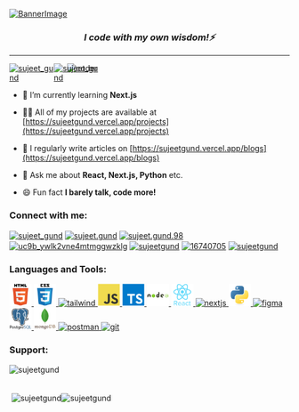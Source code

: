 [![BannerImage](https://blogger.googleusercontent.com/img/b/R29vZ2xl/AVvXsEhYqSWqg-35pEwmWe2SFrMK1jNl2M_HPJJtzQPnRGC2blyulZic0PxFqi5wCG9htCSsfLD-7JolnG-w2s4kMJ-Wu9O9pWT12dasS_x6vm2_AD4mhPe_z9GdRHpkZhhzIpR7uW5klH8nXMAQE3j8Bp8ECF-i5cycmhl17wgZyz6Ry_cEN51_s6yJOSOc/s2480/banner.png)](https://sujeetgund.vercel.app/)

<h3 align="center"><i>I code with my own wisdom!⚡</i></h3>
<hr>
<img src="https://cdn.dribbble.com/users/926537/screenshots/4502924/media/18181eb39eec9784db256e246954adba.gif" alt="coder" width="400" align="right" >

<div style="display: flex">
<a href="https://twitter.com/sujeet_gund" target="blank"><img src="https://img.shields.io/twitter/follow/sujeet_gund?logo=twitter&style=for-the-badge" alt="sujeet_gund" /></a>
<a href="https://www.youtube.com/channel/UC9B_ywLK2Vne4mtmGgWZklg" target="blank"><img src="https://img.shields.io/youtube/channel/subscribers/UC9B_ywLK2Vne4mtmGgWZklg?logo=youtube&logoColor=red&style=for-the-badge" alt="sujeet_gund" /></a>
</div>

- 🌱 I’m currently learning **Next.js**

- 👨‍💻 All of my projects are available at [https://sujeetgund.vercel.app/projects](https://sujeetgund.vercel.app/projects)

- 📝 I regularly write articles on [https://sujeetgund.vercel.app/blogs](https://sujeetgund.vercel.app/blogs)

- 💬 Ask me about **React, Next.js, Python** etc.

- 😄 Fun fact **I barely talk, code more!**

<h3 align="left">Connect with me:</h3>
<p align="left">
<a href="https://twitter.com/sujeet_gund" target="blank"><img align="center" src="https://raw.githubusercontent.com/rahuldkjain/github-profile-readme-generator/master/src/images/icons/Social/twitter.svg" alt="sujeet_gund" height="30" width="40" /></a>
<a href="https://instagram.com/sujeet.gund" target="blank"><img align="center" src="https://raw.githubusercontent.com/rahuldkjain/github-profile-readme-generator/master/src/images/icons/Social/instagram.svg" alt="sujeet.gund" height="30" width="40" /></a>
<a href="https://facebook.com/sujeet.gund.98" target="blank"><img align="center" src="https://raw.githubusercontent.com/rahuldkjain/github-profile-readme-generator/master/src/images/icons/Social/facebook.svg" alt="sujeet.gund.98" height="30" width="40" /></a>
<a href="https://www.youtube.com/channel/UC9B_ywLK2Vne4mtmGgWZklg" target="blank"><img align="center" src="https://raw.githubusercontent.com/rahuldkjain/github-profile-readme-generator/master/src/images/icons/Social/youtube.svg" alt="uc9b_ywlk2vne4mtmggwzklg" height="30" width="40" /></a>
<a href="https://linkedin.com/in/sujeetgund" target="blank"><img align="center" src="https://raw.githubusercontent.com/rahuldkjain/github-profile-readme-generator/master/src/images/icons/Social/linked-in-alt.svg" alt="sujeetgund" height="30" width="40" /></a>
<a href="https://stackoverflow.com/users/16740705" target="blank"><img align="center" src="https://raw.githubusercontent.com/rahuldkjain/github-profile-readme-generator/master/src/images/icons/Social/stack-overflow.svg" alt="16740705" height="30" width="40" /></a>
<a href="https://dev.to/sujeetgund" target="blank"><img align="center" src="https://raw.githubusercontent.com/rahuldkjain/github-profile-readme-generator/master/src/images/icons/Social/devto.svg" alt="sujeetgund" height="30" width="40" /></a>
</p>

<h3 align="left">Languages and Tools:</h3>
<p align="left"><a href="https://www.w3.org/html/" target="_blank" rel="noreferrer"> <img src="https://raw.githubusercontent.com/devicons/devicon/master/icons/html5/html5-original-wordmark.svg" alt="html5" width="40" height="40"/> </a><a href="https://www.w3schools.com/css/" target="_blank" rel="noreferrer"><img src="https://raw.githubusercontent.com/devicons/devicon/master/icons/css3/css3-original-wordmark.svg" alt="css3" width="40" height="40"/> </a> <a href="https://tailwindcss.com/" target="_blank" rel="noreferrer"> <img src="https://www.vectorlogo.zone/logos/tailwindcss/tailwindcss-icon.svg" alt="tailwind" width="40" height="40"/> </a> <a href="https://developer.mozilla.org/en-US/docs/Web/JavaScript" target="_blank" rel="noreferrer"> <img src="https://raw.githubusercontent.com/devicons/devicon/master/icons/javascript/javascript-original.svg" alt="javascript" width="40" height="40"/> </a> <a href="https://www.typescriptlang.org/" target="_blank" rel="noreferrer"> <img src="https://raw.githubusercontent.com/devicons/devicon/master/icons/typescript/typescript-original.svg" alt="typescript" width="40" height="40"/> </a> <a href="https://nodejs.org" target="_blank" rel="noreferrer"> <img src="https://raw.githubusercontent.com/devicons/devicon/master/icons/nodejs/nodejs-original-wordmark.svg" alt="nodejs" width="40" height="40"/> </a> <a href="https://reactjs.org/" target="_blank" rel="noreferrer"> <img src="https://raw.githubusercontent.com/devicons/devicon/master/icons/react/react-original-wordmark.svg" alt="react" width="40" height="40"/> </a>  <a href="https://nextjs.org/" target="_blank" rel="noreferrer"> <img src="https://cdn.worldvectorlogo.com/logos/nextjs-2.svg" alt="nextjs" width="40" height="40"/> </a> <a href="https://www.python.org" target="_blank" rel="noreferrer"> <img src="https://raw.githubusercontent.com/devicons/devicon/master/icons/python/python-original.svg" alt="python" width="40" height="40"/> </a>  <a href="https://www.figma.com/" target="_blank" rel="noreferrer"> <img src="https://www.vectorlogo.zone/logos/figma/figma-icon.svg" alt="figma" width="40" height="40"/> </a> <a href="https://www.postgresql.org" target="_blank" rel="noreferrer"> <img src="https://raw.githubusercontent.com/devicons/devicon/master/icons/postgresql/postgresql-original-wordmark.svg" alt="postgresql" width="40" height="40"/> </a> <a href="https://www.mongodb.com/" target="_blank" rel="noreferrer"> <img src="https://raw.githubusercontent.com/devicons/devicon/master/icons/mongodb/mongodb-original-wordmark.svg" alt="mongodb" width="40" height="40"/> </a> <a href="https://postman.com" target="_blank" rel="noreferrer"> <img src="https://www.vectorlogo.zone/logos/getpostman/getpostman-icon.svg" alt="postman" width="40" height="40"/> </a>  <a href="https://git-scm.com/" target="_blank" rel="noreferrer"> <img src="https://www.vectorlogo.zone/logos/git-scm/git-scm-icon.svg" alt="git" width="40" height="40"/> </a> </p>

<h3 align="left">Support:</h3>
<p><a href="https://www.buymeacoffee.com/sujeetgund"> <img align="left" src="https://cdn.buymeacoffee.com/buttons/v2/default-yellow.png" height="50" width="210" alt="sujeetgund" /></a></p><br><br><br>

<div style="display: flex">
&nbsp;<img align="left" src="https://github-readme-stats.vercel.app/api?username=sujeetgund&show_icons=true&locale=en" alt="sujeetgund" />
<img align="right" src="https://github-readme-stats.vercel.app/api/top-langs?username=sujeetgund&show_icons=true&locale=en&layout=compact" alt="sujeetgund" />
  <br>
</div>
